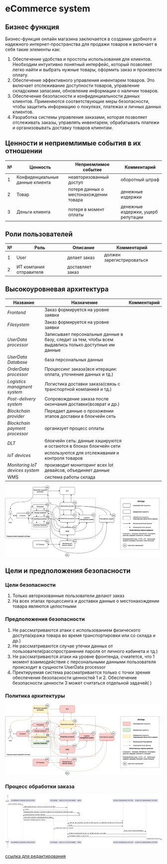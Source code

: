 # eCommerce system

## Бизнес функция

Бизнес-функция онлайн магазина заключается в создании удобного и надежного интернет-пространства для продажи товаров и включает в себя такие элементы как:

   1. Обеспечение удобства и простоты использования для клиентов. Необходим интуитивно понятный интерфейс, который позволяет легко найти и выбрать нужные товары, оформить заказ и произвести оплату.
   2. Обеспечение эффективного управления инвентарем товаров. Это включает отслеживание доступности товаров, управление складскими запасами, обновление информации о наличии товаров.
   3. Обеспечение безопасности и конфиденциальности данных клиентов. Применяются соответствующие меры безопасности, чтобы защитить информацию о покупках, платежах и личных данных клиентов.
   4. Разработка системы управления заказами, которая позволяет отслеживать заказы, управлять инвентарем, обрабатывать платежи и организовывать доставку товаров клиентам.

## Ценности и неприемлимые события в их отношении

|№  | Ценность | Неприемлимое событие | Комментарий |
|----|----|----|----|
|1 | Конфиденциальные данные клиента | неавторизованный доступ | оборотный штраф |
|2 | Товар | потеря данных о местонахождении товара | денежные издержки |
|3 | Деньги клиента | потеря в момент оплаты | денежные издержки, ущерб репутации |

## Роли пользователей

|№  | Роль | Описание | Комментарий |
|----|----|----|----|
|1 | User | делает заказ | должен зарегистрироваться |
|2 | ИТ компания отправителя | доставляет заказ |  |

## Высокоуровневая архитектура

| Название | Назначение | Комментарий |
|----|----|----|
|*Frontend* | Заказ формируется на уровне заявки|  |
|*Filesystem* | Заказ формируется на уровне заявки|  |
|*UserData processor*  | Записывает персональные данные в базу, следит за тем, чтобы всем выдавлись только доступные им данные||
|*UserData Database*  | база персональных данных |
|*OrderData processor*  | Процессинг заказа(все итерации: оплата, уточнение данных и тд.) | |
|*Logistics managment system* | Логистика доставки заказа(связь с транспортной компанией и тд.) ||
|*Post-delivery system* | Сопровождение заказа после окончания доставки(возврат и др.) | |
|*Blockchain provider*| Передает данные о прохожении этапов доставки в блокчейн сеть|
|*Blockchain payment processor*| организует процесс оплаты |
|*DLT* | блокчейн сеть:  данные хэшируются и остаются в блоках блокчейн сети|  |  
|*IoT devices* | используются для отслеживания и контроля товаров |  |
|*Monitoring IoT devices system* | производит мониторинг всех Iot девайсов, объединяет данные|  |
|WMS| система работы склада| |

![Архитектура](./Arch.drawio.png)

## Цели и предположения безопасности

### Цели безопасности

1. Только авторизованные пользователи делают заказ
2. На всех этапах процессинга и доставки данные о местонахождении товара являются целостными

### Предположения безопасности

1. Не рассматриваются атаки с использованием физического доступа(кража товара во время транспортировки или со склада и др.)
2. Не рассматриваются случае утечки данных от пользователя(расспространение пароля от личного кабинета и тд.)
3. Не рассматриваются атаки на уровне фронтенда, счиатется, что 1 момент взаимодействия с персональными данными пользователя происходит в сущности UserData processor
4. Пректируемая система рассматривается только с точки зрения обеспечения безопасности ценностей 1 и 2. Обеспечение безопасности ценности 3 может считаться отдельной задачей( ) 

### Политика архитектуры

![Политика архитектуры](./PolArch.drawio-2.png)

### Процесс обработки заказа

![](./im1.png)

[ссылка для редактирования](///www.plantuml.com/plantuml/png/L8r1peCW44RtdeAZ_2DE_4a534DjkY9eNPXeDOhfzGjnKxubx_7cxmX-3-So5tu8wywktGaDymSxMR55F0tJvj-1ZLnBYOQZYxn3uw1j6y712gsIFXwPNe654WWJUlLvgcmql_5_4CgrHdUYkWxsMsOz9ANNpvA7jObw-aU495Jjw4aMPLBNFD3eMf0Ld9m41RL4PN_aENRJlhMKJKx2K1I5vrt56se86s1Wt8hy918D48oEQK75I6GhpzhA0-bZ2-Vko6ClZG-H60OEWBoVUyvtBhUzDVKpmZUCtCFB8t99ZCJ8aEC3LXAP6InWiU9d4NLkU9sajLgZt9O975QyxsGaOomD2oqA5FACtC3hfJbIrdDTm0Pg1gd1Asqy9UYC9I_aKNEWIFKwFTu8bS1Jm6_DsP3A7HiPLTyo9KdA5GFiKz2OFeukZZkg2Ciw_YgMn8HYOZ3vYP26XpaPczVzrbNhygBRCuDX_wxRxWnF8p84Z1kgPDHCowBtidT5QHJwolo7h-RXT5HXU2ScyQ4GF9p0itODfmfw3e_bJfzLcEDGiccGJ4KFmHOobfT0HCPHVn3yrHir16jangLgaYnZuPDctS5rtvccSCTaMGSJWlot6J4S4GsuDoA4FgQbeTEsbiz58zWFv0rMHXBIKa9YQfEV9yglZMUnDkqVMiQrbvY6Tj_iSDY_1RHQGMbSZQxoomEtOwQrqNcdr_vwLtu2)

